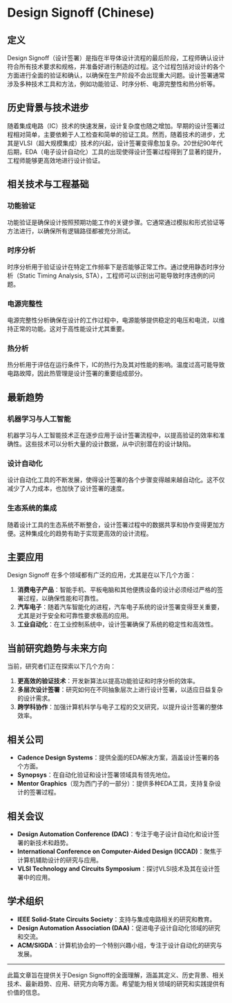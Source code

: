 # Design Signoff (Chinese)

## 定义

Design Signoff（设计签署）是指在半导体设计流程的最后阶段，工程师确认设计符合所有技术要求和规格，并准备好进行制造的过程。这个过程包括对设计的各个方面进行全面的验证和确认，以确保在生产阶段不会出现重大问题。设计签署通常涉及多种技术工具和方法，例如功能验证、时序分析、电源完整性和热分析等。

## 历史背景与技术进步

随着集成电路（IC）技术的快速发展，设计复杂度也随之增加。早期的设计签署过程相对简单，主要依赖于人工检查和简单的验证工具。然而，随着技术的进步，尤其是VLSI（超大规模集成）技术的兴起，设计签署变得愈加复杂。20世纪90年代后期，EDA（电子设计自动化）工具的出现使得设计签署过程得到了显著的提升，工程师能够更高效地进行设计验证。

## 相关技术与工程基础

### 功能验证

功能验证是确保设计按照预期功能工作的关键步骤。它通常通过模拟和形式验证等方法进行，以确保所有逻辑路径都被充分测试。

### 时序分析

时序分析用于验证设计在特定工作频率下是否能够正常工作。通过使用静态时序分析（Static Timing Analysis, STA），工程师可以识别出可能导致时序违例的问题。

### 电源完整性

电源完整性分析确保在设计的工作过程中，电源能够提供稳定的电压和电流，以维持正常的功能。这对于高性能设计尤其重要。

### 热分析

热分析用于评估在运行条件下，IC的热行为及其对性能的影响。温度过高可能导致电路故障，因此热管理是设计签署的重要组成部分。

## 最新趋势

### 机器学习与人工智能

机器学习与人工智能技术正在逐步应用于设计签署流程中，以提高验证的效率和准确性。这些技术可以分析大量的设计数据，从中识别潜在的设计缺陷。

### 设计自动化

设计自动化工具的不断发展，使得设计签署的各个步骤变得越来越自动化。这不仅减少了人力成本，也加快了设计签署的速度。

### 生态系统的集成

随着设计工具的生态系统不断整合，设计签署过程中的数据共享和协作变得更加方便。这种集成化的趋势有助于实现更高效的设计流程。

## 主要应用

Design Signoff 在多个领域都有广泛的应用，尤其是在以下几个方面：

1. **消费电子产品**：智能手机、平板电脑和其他便携设备的设计必须经过严格的签署过程，以确保性能和可靠性。
2. **汽车电子**：随着汽车智能化的进程，汽车电子系统的设计签署变得至关重要，尤其是对于安全和可靠性要求极高的应用。
3. **工业自动化**：在工业控制系统中，设计签署确保了系统的稳定性和高效性。

## 当前研究趋势与未来方向

当前，研究者们正在探索以下几个方向：

1. **更高效的验证技术**：开发新算法以提高功能验证和时序分析的效率。
2. **多层次设计签署**：研究如何在不同抽象层次上进行设计签署，以适应日益复杂的设计需求。
3. **跨学科协作**：加强计算机科学与电子工程的交叉研究，以提升设计签署的整体效率。

## 相关公司

- **Cadence Design Systems**：提供全面的EDA解决方案，涵盖设计签署的各个方面。
- **Synopsys**：在自动化验证和设计签署领域具有领先地位。
- **Mentor Graphics**（现为西门子的一部分）：提供多种EDA工具，支持复杂设计的签署过程。

## 相关会议

- **Design Automation Conference (DAC)**：专注于电子设计自动化和设计签署的新技术和趋势。
- **International Conference on Computer-Aided Design (ICCAD)**：聚焦于计算机辅助设计的研究与应用。
- **VLSI Technology and Circuits Symposium**：探讨VLSI技术及其在设计签署中的应用。

## 学术组织

- **IEEE Solid-State Circuits Society**：支持与集成电路相关的研究和教育。
- **Design Automation Association (DAA)**：促进电子设计自动化领域的研究和交流。
- **ACM/SIGDA**：计算机协会的一个特别兴趣小组，专注于设计自动化的研究与发展。

---

此篇文章旨在提供关于Design Signoff的全面理解，涵盖其定义、历史背景、相关技术、最新趋势、应用、研究方向等方面。希望能为相关领域的研究和实践提供有价值的信息。